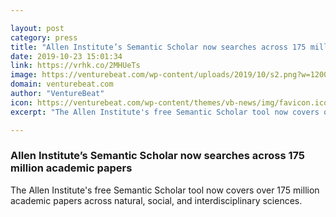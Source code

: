```yaml
---

layout: post
category: press
title: "Allen Institute’s Semantic Scholar now searches across 175 million academic papers"
date: 2019-10-23 15:01:34
link: https://vrhk.co/2MHUeTs
image: https://venturebeat.com/wp-content/uploads/2019/10/s2.png?w=1200&strip=all
domain: venturebeat.com
author: "VentureBeat"
icon: https://venturebeat.com/wp-content/themes/vb-news/img/favicon.ico
excerpt: "The Allen Institute's free Semantic Scholar tool now covers over 175 million academic papers across natural, social, and interdisciplinary sciences."

---
```


### Allen Institute’s Semantic Scholar now searches across 175 million academic papers

The Allen Institute's free Semantic Scholar tool now covers over 175 million academic papers across natural, social, and interdisciplinary sciences.